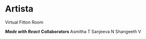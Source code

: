 # Artista
 Virtual Fitton Room

<b><i>Made with React</i></b>
<b>Collaborators </b>
Asmitha T
Sanjeeva N
Shangeeth V